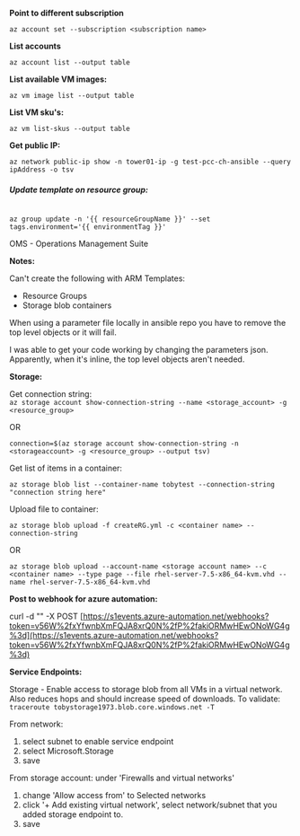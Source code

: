 **Point to different subscription**

`az account set --subscription <subscription name>`

**List accounts**

```
az account list --output table
```

**List available VM images:**

```
az vm image list --output table
```

**List VM sku's:**

```
az vm list-skus --output table
```

**Get public IP:**

```
az network public-ip show -n tower01-ip -g test-pcc-ch-ansible --query ipAddress -o tsv
```



##### Update template on resource group:

```

az group update -n '{{ resourceGroupName }}' --set tags.environment='{{ environmentTag }}'
```

OMS - Operations Management Suite

**Notes:**

Can't create the following with ARM Templates:

* Resource Groups
* Storage blob containers

When using a parameter file locally in ansible repo you have to remove the top level objects or it will fail.

I was able to get your code working by changing the parameters json. Apparently, when it's inline, the top level objects aren't needed.

**Storage:**

Get connection string:  
`az storage account show-connection-string --name <storage_account> -g <resource_group>`

OR

`connection=$(az storage account show-connection-string -n <storageaccount> -g <resource_group> --output tsv)`

Get list of items in a container:

`az storage blob list --container-name tobytest --connection-string "connection string here"`

Upload file to container:

`az storage blob upload -f createRG.yml -c <container name> --connection-string`

OR

`az storage blob upload --account-name <storage account name> --c <container name> --type page --file rhel-server-7.5-x86_64-kvm.vhd --name rhel-server-7.5-x86_64-kvm.vhd`

**Post to webhook for azure automation:**

curl -d "" -X POST [https://s1events.azure-automation.net/webhooks?token=v56W%2fxYfwnbXmFQJA8xrQ0N%2fP%2fakiORMwHEwONoWG4g%3d](https://s1events.azure-automation.net/webhooks?token=v56W%2fxYfwnbXmFQJA8xrQ0N%2fP%2fakiORMwHEwONoWG4g%3d)

**Service Endpoints:**

Storage - Enable access to storage blob from all VMs in a virtual network.  Also reduces hops and should increase speed of downloads.  To validate:   `traceroute tobystorage1973.blob.core.windows.net -T`

From network:

1. select subnet to enable service endpoint
2. select Microsoft.Storage
3. save  

From storage account: under 'Firewalls and virtual networks'

1. change 'Allow access from' to Selected networks
2. click '+ Add existing virtual network', select network/subnet that you added storage endpoint to.
3. save



